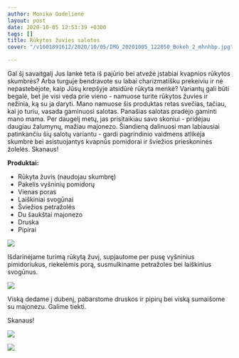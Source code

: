 ```yaml
---
author: Monika Godelienė
layout: post
date: 2020-10-05 12:53:39 +0300
tags: []
title: Rūkytos žuvies salotos
cover: "/v1601891612/2020/10/05/IMG_20201005_122050_Bokeh_2_mhnhbp.jpg"

---
```

Gal šį savaitgalį Jus lankė teta iš pajūrio bei atvežė įstabiai kvapnios rūkytos skumbrės? Arba turguje bendravote su labai charizmatišku prekeiviu ir nė nepastebėjote, kaip Jūsų krepšyje atsidūrė rūkyta menkė? Variantų gali būti begalė, bet jie visi veda prie vieno - namuose turite rūkytos žuvies ir nežinia, ką su ja daryti. Mano namuose šis produktas retas svečias, tačiau, kai jo turiu, vasada gaminuosi salotas. Panašias salotas pradėjo gaminti mano mama. Per daugelį metų, jas prisitaikiau savo skoniui - pridėjau daugiau žalumynų, mažiau majonezo. Šiandieną dalinuosi man labiausiai patinkančiu šių salotų variantu -  gardi pagrindinio vaidmens atlikėja skumbrė bei asistuojantys kvapnūs pomidorai ir šviežios prieskoninės žolelės. Skanaus!

**Produktai:**

* Rūkyta žuvis (naudojau skumbrę)
* Pakelis vyšninių pomidorų
* Vienas poras
* Laiškiniai svogūnai
* Šviežios petražolės
* Du šaukštai majonezo
* Druska
* Pipirai

![](https://res.cloudinary.com/monikagod/image/upload/v1601891605/2020/10/05/IMG_20201005_115431_Bokeh_2_unbdo7.jpg)

Išdarinėjame turimą rūkytą žuvį, supjautome per pusę vyšninius pimidoriukus, riekelėmis porą, susmulkiname petražoles bei laiškinius svogūnus.

![](https://res.cloudinary.com/monikagod/image/upload/v1601891605/2020/10/05/IMG_20201005_121148_Bokeh_2_eb72jy.jpg)

Viską dedame į dubenį, pabarstome druskos ir pipirų bei viską sumaišome su majonezu. Galime tiekti.

Skanaus!

![](https://res.cloudinary.com/monikagod/image/upload/v1601891612/2020/10/05/IMG_20201005_122050_Bokeh_2_mhnhbp.jpg)

![](https://res.cloudinary.com/monikagod/image/upload/v1601891613/2020/10/05/IMG_20201005_122811_Bokeh_2_cd0hmu.jpg)
